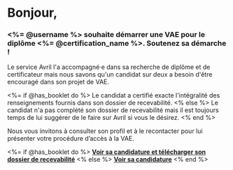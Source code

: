 [SUJET]: # (<%= @username %> souhaite toujours faire une VAE et attend un contact de votre part !)

# Bonjour,

### <%= @username %> souhaite démarrer une VAE pour le diplôme <%= @certification_name %>. Soutenez sa démarche !

Le service Avril l'a accompagné·e dans sa recherche de diplôme et de certificateur
mais nous savons qu'un candidat sur deux a besoin d'être encouragé dans son projet de VAE.

<%= if @has_booklet do %>
Le candidat a certifié exacte l'intégralité des renseignements fournis dans son dossier de recevabilité.
<% else %>
Le candidat n'a pas complété son dossier de recevabilité mais il est toujours temps de lui suggérer de
le faire sur Avril si vous le désirez.
<% end %>

Nous vous invitons à consulter son profil et à le recontacter pour lui présenter votre procédure d’accès à la VAE.

<%= if @has_booklet do %>
**[Voir sa candidature et télécharger son dossier de recevabilité](<%= @url %>)**
<% else %>
**[Voir sa candidature](<%= @url %>)**
<% end %>